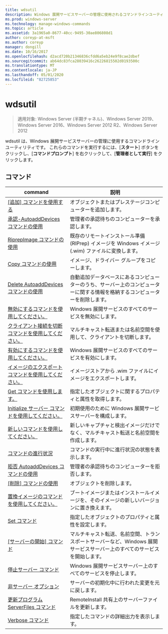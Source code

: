 ```yaml
---
title: wdsutil
description: Windows 展開サービスサーバーの管理に使用されるコマンドラインユーティリティである wdsutil のリファレンストピックです。
ms.prod: windows-server
ms.technology: manage-windows-commands
ms.topic: article
ms.assetid: 3a1965a0-8677-40cc-9495-30ae806808d1
author: coreyp-at-msft
ms.author: coreyp
manager: dongill
ms.date: 10/16/2017
ms.openlocfilehash: d2acd720b21346836cfdd6a5eb24e9f8cae2dbef
ms.sourcegitcommit: ab64dc83fca28039416c26226815502d0193500c
ms.translationtype: MT
ms.contentlocale: ja-JP
ms.lasthandoff: 05/01/2020
ms.locfileid: "82725853"
---
```

# <a name="wdsutil"></a>wdsutil

> 適用対象: Windows Server (半期チャネル)、Windows Server 2019、Windows Server 2016、Windows Server 2012 R2、Windows Server 2012

wdsutil は、Windows 展開サービスサーバーの管理に使用するコマンドラインユーティリティです。 これらのコマンドを実行するには、[**スタート**] ボタンをクリックし、[**コマンドプロンプト**] を右クリックして、[**管理者として実行**] をクリックします。  
## <a name="commands"></a>コマンド  
|command|説明|  
|------|--------|  
|[[追加] コマンドを使用する](using-the-add-command.md)|オブジェクトまたはプレステージコンピューターを追加します。|  
|[承認-AutoaddDevices コマンドの使用](using-the-approve-autoadddevices-command.md)|管理者の承認待ちのコンピューターを承認します。|  
|[RiprepImage コマンドの使用](using-the-convert-riprepimage-command.md)|既存のリモートインストール準備 (RIPrep) イメージを Windows イメージ (.wim) ファイルに変換します。|  
|[Copy コマンドの使用](using-the-copy-command.md)|イメージ、ドライバー グループをコピーします。|  
|[Delete AutoaddDevices コマンドの使用](using-the-delete-autoadddevices-command.md)|自動追加データベースにあるコンピューターのうち、サーバー上のコンピューターに関する情報を格納するコンピューターを削除します。|  
|[無効にするコマンドを使用してください。](using-the-disable-command.md)|Windows 展開サービスのすべてのサービスを無効にします。|  
|[クライアント接続を切断コマンドを使用してください。](using-the-disconnect-client-command.md)|マルチキャスト転送または名前空間を使用して、クライアントを切断します。|  
|[有効にするコマンドを使用してください。](using-the-enable-command.md)|Windows 展開サービスのすべてのサービスを有効にします。|  
|[イメージのエクスポート コマンドを使用してください。](using-the-export-image-command.md)|イメージストアから .wim ファイルにイメージをエクスポートします。|  
|[Get コマンドを使用します。](using-the-get-command.md)|指定したオブジェクトに関するプロパティと属性を取得します。|  
|[Initialize サーバー コマンドを使用してください。](using-the-initialize-server-command.md)|初期使用のために Windows 展開サービスサーバーを構成します。|  
|[新しいコマンドを使用してください。](using-the-new-command.md)|新しいキャプチャと検出イメージだけでなく、マルチキャスト転送と名前空間を作成します。|  
|[コマンドの進行状況](the-progress-command.md)|コマンドの実行中に進行状況の状態を表示します。|  
|[拒否 AutoaddDevices コマンドの使用](using-the-reject-autoadddevices-command.md)|管理者の承認待ちのコンピューターを拒否します。|  
|[[削除] コマンドの使用](using-the-remove-command.md)|オブジェクトを削除します。|  
|[置換イメージのコマンドを使用してください。](using-the-replace-image-command.md)|ブートイメージまたはインストールイメージを、そのイメージの新しいバージョンに置き換えます。|  
|[Set コマンド](the-set-command.md)|指定したオブジェクトのプロパティと属性を設定します。|  
|[[サーバーの開始] コマンド](the-start-server-command.md)|マルチキャスト転送、名前空間、トランスポートサーバーなど、Windows 展開サービスサーバー上のすべてのサービスを開始します。|  
|[停止サーバー コマンド](the-stop-server-command.md)|Windows 展開サービスサーバー上のすべてのサービスを停止します。|  
|[非サーバー オプション](the-uninitialize-server-option.md)|サーバーの初期化中に行われた変更を元に戻します。|  
|[更新プログラム ServerFiles コマンド](the-update-serverfiles-command.md)|RemoteInstall 共有上のサーバーファイルを更新します。|  
|[Verbose コマンド](the-verbose-command.md)|指定したコマンドの詳細出力を表示します。|  
